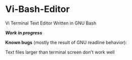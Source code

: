 # Vi-Bash-Editor
Vi Terminal Text Editor Written in GNU Bash


***Work in progress***



**Known bugs** (mostly the result of GNU readline behavior):

Text files larger than terminal screen don't work well

